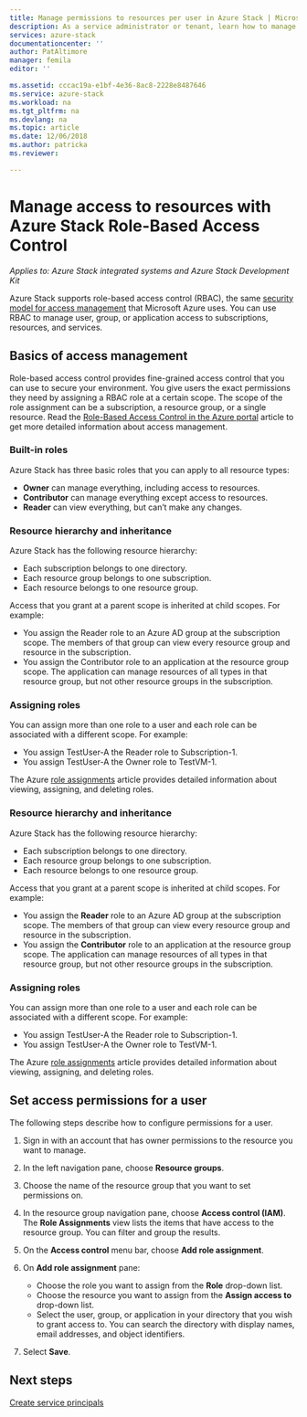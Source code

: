 ```yaml
---
title: Manage permissions to resources per user in Azure Stack | Microsoft Docs
description: As a service administrator or tenant, learn how to manage RBAC permissions.
services: azure-stack
documentationcenter: ''
author: PatAltimore
manager: femila
editor: ''

ms.assetid: cccac19a-e1bf-4e36-8ac8-2228e8487646
ms.service: azure-stack
ms.workload: na
ms.tgt_pltfrm: na
ms.devlang: na
ms.topic: article
ms.date: 12/06/2018
ms.author: patricka
ms.reviewer: 

---
```


# Manage access to resources with Azure Stack Role-Based Access Control

*Applies to: Azure Stack integrated systems and Azure Stack Development Kit*

Azure Stack supports role-based access control (RBAC), the same [security model for access management](https://docs.microsoft.com/azure/role-based-access-control/overview) that Microsoft Azure uses. You can use RBAC to manage user, group, or application access to subscriptions, resources, and services.

## Basics of access management

Role-based access control provides fine-grained access control that you can use to secure your environment. You give users the exact permissions they need by assigning a RBAC role at a certain scope. The scope of the role assignment can be a subscription, a resource group, or a single resource. Read the [Role-Based Access Control in the Azure portal](https://docs.microsoft.com/azure/role-based-access-control/overview) article to get more detailed information about access management.

### Built-in roles

Azure Stack has three basic roles that you can apply to all resource types:

* **Owner** can manage everything, including access to resources.
* **Contributor** can manage everything except access to resources.
* **Reader** can view everything, but can’t make any changes.

### Resource hierarchy and inheritance

Azure Stack has the following resource hierarchy:

* Each subscription belongs to one directory.
* Each resource group belongs to one subscription.
* Each resource belongs to one resource group.

Access that you grant at a parent scope is inherited at child scopes. For example:

* You assign the Reader role to an Azure AD group at the subscription scope. The members of that group can view every resource group and resource in the subscription.
* You assign the Contributor role to an application at the resource group scope. The application can manage resources of all types in that resource group, but not other resource groups in the subscription.

### Assigning roles

You can assign more than one role to a user and each role can be associated with a different scope. For example:

* You assign TestUser-A the Reader role to Subscription-1.
* You assign TestUser-A the Owner role to TestVM-1.

The Azure [role assignments](https://docs.microsoft.com/azure/role-based-access-control/role-assignments-portal) article provides detailed information about viewing, assigning, and deleting roles.

### Resource hierarchy and inheritance

Azure Stack has the following resource hierarchy:

* Each subscription belongs to one directory.
* Each resource group belongs to one subscription.
* Each resource belongs to one resource group.

Access that you grant at a parent scope is inherited at child scopes. For example:

* You assign the **Reader** role to an Azure AD group at the subscription scope. The members of that group can view every resource group and resource in the subscription.
* You assign the **Contributor** role to an application at the resource group scope. The application can manage resources of all types in that resource group, but not other resource groups in the subscription.

### Assigning roles

You can assign more than one role to a user and each role can be associated with a different scope. For example:

* You assign TestUser-A the Reader role to Subscription-1.
* You assign TestUser-A the Owner role to TestVM-1.

The Azure [role assignments](https://docs.microsoft.com/azure/role-based-access-control/role-assignments-portal) article provides detailed information about viewing, assigning, and deleting roles.

## Set access permissions for a user

The following steps describe how to configure permissions for a user.

1. Sign in with an account that has owner permissions to the resource you want to manage.
2. In the left navigation pane, choose **Resource groups**.
3. Choose the name of the resource group that you want to set permissions on.
4. In the resource group navigation pane, choose **Access control (IAM)**. The **Role Assignments** view lists the items that have access to the resource group. You can filter and group the results.
5. On the **Access control** menu bar, choose **Add role assignment**.
6. On **Add role assignment** pane:

   * Choose the role you want to assign from the **Role** drop-down list.
   * Choose the resource you want to assign from the **Assign access to** drop-down list.
   * Select the user, group, or application in your directory that you wish to grant access to. You can search the directory with display names, email addresses, and object identifiers.

7. Select **Save**.

## Next steps

[Create service principals](azure-stack-create-service-principals.md)
